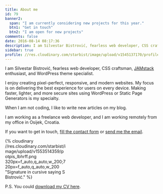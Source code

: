 ```yaml
---
title: About me
id: 79
banner2:
  span: "I am currently considering new projects for this year."
  btn1: "Get in touch"
  btn2: "I am open for new projects"
comments: false
date: 2016-08-14 08:17:36
description: I am Silvestar Bistrović, fearless web developer, CSS craftsman, JAMstack enthusiast, and WordPress theme specialist.
sidebar: true
profile: //res.cloudinary.com/starbist/image/upload/v1545137170/profile_tsqb7d.png
---
```


I am Silvestar Bistrović, fearless web developer, CSS craftsman, [JAMstack](//jamstack.org/) enthusiast, and WordPress theme specialist.

I enjoy creating pixel-perfect, responsive, and modern websites. My focus is on delivering the best experience for users on every device. Making faster, lighter, and more secure sites using WordPress or Static Page Generators is my specialty.

When I am not coding, I like to write new articles on my blog.

I am working as a freelance web developer, and I am working remotely from my office in Osijek, Croatia.

If you want to get in touch, [fill the contact form](https://silvestar.typeform.com/to/jS4Qkz) or [send me the email](mailto:me@silvestar.codes).

<div style="max-width:200px;">{% cloudinary //res.cloudinary.com/starbist/image/upload/v1553514359/potpis_lbhrff.png 320px=f_auto,q_auto,w_200;720px=f_auto,q_auto,w_200 "Signature in cursive saying S Bistrović." %}</div>

P.S. You could [download my CV here](/portfolio/silvestar-bistrovic-cv.pdf).
